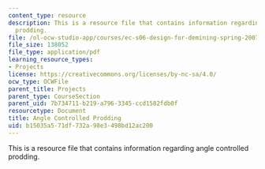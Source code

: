 ```yaml
---
content_type: resource
description: This is a resource file that contains information regarding angle controlled
  prodding.
file: /ol-ocw-studio-app/courses/ec-s06-design-for-demining-spring-2007/b15035a571df732a98e3498bd12ac200_MITEC_S06S07_angle_ctrl.pdf
file_size: 138052
file_type: application/pdf
learning_resource_types:
- Projects
license: https://creativecommons.org/licenses/by-nc-sa/4.0/
ocw_type: OCWFile
parent_title: Projects
parent_type: CourseSection
parent_uid: 7b734711-b219-a796-3345-ccd1582fdb0f
resourcetype: Document
title: Angle Controlled Prodding
uid: b15035a5-71df-732a-98e3-498bd12ac200
---
```

This is a resource file that contains information regarding angle controlled prodding.